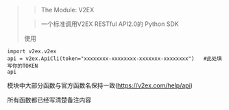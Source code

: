 >> The Module: V2EX
> 
>> 一个标准调用V2EX RESTful API2.0的 Python SDK
> 
> 使用
>
```
import v2ex.v2ex
api = v2ex.ApiCli(token="xxxxxxxx-xxxxxxxx-xxxxxxx-xxxxxxxx")   #此处填写你的TOKEN
api
```

模块中大部分函数与官方函数名保持一致(https://v2ex.com/help/api)

所有函数都已经写清楚备注内容